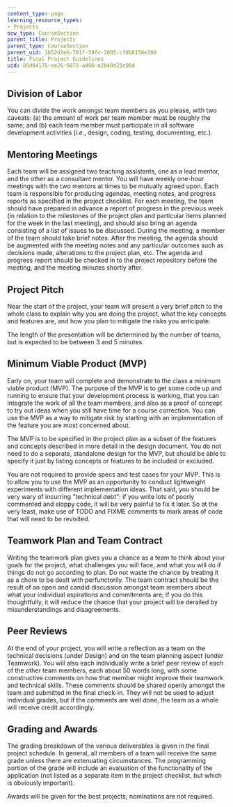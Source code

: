 ```yaml
---
content_type: page
learning_resource_types:
- Projects
ocw_type: CourseSection
parent_title: Projects
parent_type: CourseSection
parent_uid: 1b52d2eb-781f-59fc-2005-cfdb8156e288
title: Final Project Guidelines
uid: 05d04175-ee26-9075-a490-a2b40d25c00d
---
```


Division of Labor
-----------------

You can divide the work amongst team members as you please, with two caveats: (a) the amount of work per team member must be roughly the same; and (b) each team member must participate in all software development activities (_i.e._, design, coding, testing, documenting, etc.).

Mentoring Meetings
------------------

Each team will be assigned two teaching assistants, one as a lead mentor, and the other as a consultant mentor. You will have weekly one-hour meetings with the two mentors at times to be mutually agreed upon. Each team is responsible for producing agendas, meeting notes, and progress reports as specified in the project checklist. For each meeting, the team should have prepared in advance a report of progress in the previous week (in relation to the milestones of the project plan and particular items planned for the week in the last meeting), and should also bring an agenda consisting of a list of issues to be discussed. During the meeting, a member of the team should take brief notes. After the meeting, the agenda should be augmented with the meeting notes and any particular outcomes such as decisions made, alterations to the project plan, etc. The agenda and progress report should be checked in to the project repository before the meeting, and the meeting minutes shortly after.

Project Pitch
-------------

Near the start of the project, your team will present a very brief pitch to the whole class to explain why you are doing the project, what the key concepts and features are, and how you plan to mitigate the risks you anticipate.

The length of the presentation will be determined by the number of teams, but is expected to be between 3 and 5 minutes.

Minimum Viable Product (MVP)
----------------------------

Early on, your team will complete and demonstrate to the class a minimum viable product (MVP). The purpose of the MVP is to get some code up and running to ensure that your development process is working, that you can integrate the work of all the team members, and also as a proof of concept to try out ideas when you still have time for a course correction. You can use the MVP as a way to mitigate risk by starting with an implementation of the feature you are most concerned about.

The MVP is to be specified in the project plan as a subset of the features and concepts described in more detail in the design document. You do not need to do a separate, standalone design for the MVP, but should be able to specify it just by listing concepts or features to be included or excluded.

You are not required to provide specs and test cases for your MVP. This is to allow you to use the MVP as an opportunity to conduct lightweight experiments with different implementation ideas. That said, you should be very wary of incurring "technical debt": if you write lots of poorly commented and sloppy code, it will be very painful to fix it later. So at the very least, make use of TODO and FIXME comments to mark areas of code that will need to be revisited.

Teamwork Plan and Team Contract
-------------------------------

Writing the teamwork plan gives you a chance as a team to think about your goals for the project, what challenges you will face, and what you will do if things do not go according to plan. Do not waste the chance by treating it as a chore to be dealt with perfunctorily. The team contract should be the result of an open and candid discussion amongst team members about what your individual aspirations and commitments are; if you do this thoughtfully, it will reduce the chance that your project will be derailed by misunderstandings and disagreements.

Peer Reviews
------------

At the end of your project, you will write a reflection as a team on the technical decisions (under Design) and on the team planning aspect (under Teamwork). You will also each individually write a brief peer review of each of the other team members, each about 50 words long, with some constructive comments on how that member might improve their teamwork and technical skills. These comments should be shared openly amongst the team and submitted in the final check-in. They will not be used to adjust individual grades, but if the comments are well done, the team as a whole will receive credit accordingly.

Grading and Awards
------------------

The grading breakdown of the various deliverables is given in the final project schedule. In general, all members of a team will receive the same grade unless there are extenuating circumstances. The programming portion of the grade will include an evaluation of the functionality of the application (not listed as a separate item in the project checklist, but which is obviously important).

Awards will be given for the best projects; nominations are not required.